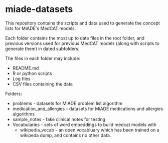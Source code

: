 # miade-datasets

This repository contains the scripts and data used to generate the concept lists for MiADE's MedCAT models.

Each folder contains the most up to date files in the root folder, and previous versions used for previous MedCAT models (along with scripts to generate them) in dated subfolders.

The files in each folder may include:

- README.md
- R or python scripts
- Log files
- CSV files containing the data

Folders:

- problems - datasets for MiADE problem list algorithm
- medication_and_allergies - datasets for MiADE medications and allergies algorithms
- sample_notes - fake clinical notes for testing
- Vocabularies - sets of word embeddings to build medcat models with
  - wikipedia_vocab - an open vocabluary which has been trained on a wikipeda dump, and contains no other data.

